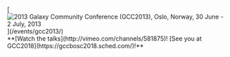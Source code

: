 <div class="text-center">
[<img class="img-fluid mx-auto" src="/images/logos/GCC2013Logo400.png" alt="2013 Galaxy Community Conference (GCC2013), Oslo, Norway, 30 June - 2 July, 2013" />](/events/gcc2013/)
<br />
**[Watch the talks](http://vimeo.com/channels/581875)!  [See you at GCC2018](https://gccbosc2018.sched.com/)!**
<br /><br />
</div>



